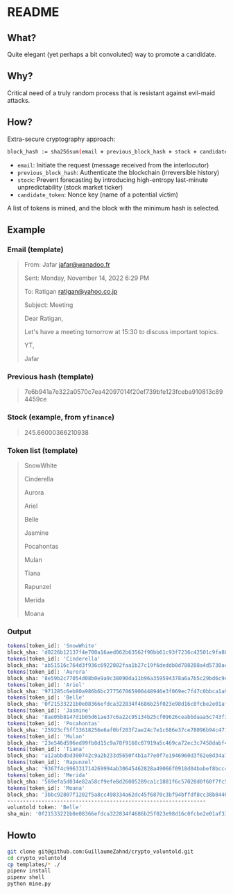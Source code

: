 # README

## What? 

Quite elegant (yet perhaps a bit convoluted) way to promote a candidate.

## Why?

Critical need of a truly random process that is resistant against evil-maid attacks.

## How? 

Extra-secure cryptography approach:

```sh
block_hash := sha256sum(email ⧺ previous_block_hash ⧺ stock ⧺ candidate_token)
```

- `email`: Initiate the request (message received from the interlocutor)
- `previous_block_hash`: Authenticate the blockchain (irreversible history)
- `stock`: Prevent forecasting by introducing high-entropy last-minute unpredictability (stock market ticker)
- `candidate_token`: Nonce key (name of a potential victim)

A list of tokens is mined, and the block with the minimum hash is selected.

## Example

### Email (template)

> From: Jafar <jafar@wanadoo.fr>
> 
> Sent: Monday, November 14, 2022 6:29 PM
> 
> To: Ratigan <ratigan@yahoo.co.jp>
> 
> Subject: Meeting
> 
> Dear Ratigan,
> 
> Let's have a meeting tomorrow at 15:30 to discuss important topics. 
> 
> YT,
> 
> Jafar

### Previous hash (template)

> 7e6b941a7e322a0570c7ea42097014f20ef739bfe123fceba910813c894459ce

### Stock (example, from `yfinance`)

> 245.66000366210938

### Token list (template)

> SnowWhite
>
> Cinderella
>
> Aurora
>
> Ariel
>
> Belle
>
> Jasmine
>
> Pocahontas
>
> Mulan
>
> Tiana
>
> Rapunzel
>
> Merida
>
> Moana

### Output

```sh
tokens[token_id]: 'SnowWhite'
block_sha: 'd0226b12137f4e700a16aed062b63562f90bb61c93f7236c42501c9fa80489a8'
tokens[token_id]: 'Cinderella'
block_sha: 'ab51516c764d3f936c6922082faa1b27c19f6deddb0d780208a4d5730acac9f4'
tokens[token_id]: 'Aurora'
block_sha: '8e59b2c77054d08b0e9a9c38090da11b96a359594378a6a7b5c29bd6c9c6a658'
tokens[token_id]: 'Ariel'
block_sha: '971285c6eb80a986b6bc277567065900448946e3f069ec7f47c0bbca1a985809'
tokens[token_id]: 'Belle'
block_sha: '0f21533221b0e08366efdca322834f4686b25f023e98d16c0fcbe2e01af3319f'
tokens[token_id]: 'Jasmine'
block_sha: '8ae05b8147d1b05d61ae37c6a22c95134b25cf09626ceabbdaaa5c743f3dbf74'
tokens[token_id]: 'Pocahontas'
block_sha: '25923cf5ff33618256e6af0bf283f2ae24c7e1c686e37ce78096b94c4716195d'
tokens[token_id]: 'Mulan'
block_sha: '23e546d596ed99fb8d15c9a78f9160c87919a5c469ca72ec3c7458dabf4adc33'
tokens[token_id]: 'Tiana'
block_sha: 'a12abbdbd300742c9a2b233d5650f4b1a77e0f7e1946960d3f62e8d34a79ae52'
tokens[token_id]: 'Rapunzel'
block_sha: '9367f4c996331714269994ab30645462828a49066f0918d04babef8bcc4093db'
tokens[token_id]: 'Merida'
block_sha: '569efa5d034e82a58cf9efe8d26005289ca1c1881f6c57028d0f60f7fc524f45'
tokens[token_id]: 'Moana'
block_sha: '3bbc92807f1202f5a8cc498334a62dc45f6870c3bf94bffdf8cc38b84462d4f9'
----------------------------------------------------------------
voluntold token: 'Belle'
sha_min: '0f21533221b0e08366efdca322834f4686b25f023e98d16c0fcbe2e01af3319f'
```

## Howto

```sh
git clone git@github.com:GuillaumeZahnd/crypto_voluntold.git
cd crypto_voluntold
cp templates/* ./
pipenv install
pipenv shell
python mine.py
```
